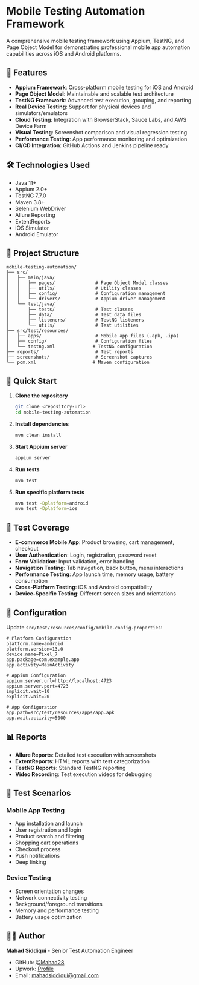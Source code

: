 # Mobile Testing Automation Framework

A comprehensive mobile testing framework using Appium, TestNG, and Page Object Model for demonstrating professional mobile app automation capabilities across iOS and Android platforms.

## 🚀 Features

- **Appium Framework**: Cross-platform mobile testing for iOS and Android
- **Page Object Model**: Maintainable and scalable test architecture
- **TestNG Framework**: Advanced test execution, grouping, and reporting
- **Real Device Testing**: Support for physical devices and simulators/emulators
- **Cloud Testing**: Integration with BrowserStack, Sauce Labs, and AWS Device Farm
- **Visual Testing**: Screenshot comparison and visual regression testing
- **Performance Testing**: App performance monitoring and optimization
- **CI/CD Integration**: GitHub Actions and Jenkins pipeline ready

## 🛠️ Technologies Used

- Java 11+
- Appium 2.0+
- TestNG 7.7.0
- Maven 3.8+
- Selenium WebDriver
- Allure Reporting
- ExtentReports
- iOS Simulator
- Android Emulator

## 📁 Project Structure

```
mobile-testing-automation/
├── src/
│   ├── main/java/
│   │   ├── pages/               # Page Object Model classes
│   │   ├── utils/               # Utility classes
│   │   ├── config/              # Configuration management
│   │   └── drivers/             # Appium driver management
│   └── test/java/
│       ├── tests/               # Test classes
│       ├── data/                # Test data files
│       ├── listeners/           # TestNG listeners
│       └── utils/               # Test utilities
├── src/test/resources/
│   ├── apps/                    # Mobile app files (.apk, .ipa)
│   ├── config/                  # Configuration files
│   └── testng.xml              # TestNG configuration
├── reports/                     # Test reports
├── screenshots/                 # Screenshot captures
└── pom.xml                     # Maven configuration
```

## 🚀 Quick Start

1. **Clone the repository**
   ```bash
   git clone <repository-url>
   cd mobile-testing-automation
   ```

2. **Install dependencies**
   ```bash
   mvn clean install
   ```

3. **Start Appium server**
   ```bash
   appium server
   ```

4. **Run tests**
   ```bash
   mvn test
   ```

5. **Run specific platform tests**
   ```bash
   mvn test -Dplatform=android
   mvn test -Dplatform=ios
   ```

## 📱 Test Coverage

- **E-commerce Mobile App**: Product browsing, cart management, checkout
- **User Authentication**: Login, registration, password reset
- **Form Validation**: Input validation, error handling
- **Navigation Testing**: Tab navigation, back button, menu interactions
- **Performance Testing**: App launch time, memory usage, battery consumption
- **Cross-Platform Testing**: iOS and Android compatibility
- **Device-Specific Testing**: Different screen sizes and orientations

## 🔧 Configuration

Update `src/test/resources/config/mobile-config.properties`:

```properties
# Platform Configuration
platform.name=android
platform.version=13.0
device.name=Pixel_7
app.package=com.example.app
app.activity=MainActivity

# Appium Configuration
appium.server.url=http://localhost:4723
appium.server.port=4723
implicit.wait=10
explicit.wait=20

# App Configuration
app.path=src/test/resources/apps/app.apk
app.wait.activity=5000
```

## 📊 Reports

- **Allure Reports**: Detailed test execution with screenshots
- **ExtentReports**: HTML reports with test categorization
- **TestNG Reports**: Standard TestNG reporting
- **Video Recording**: Test execution videos for debugging

## 🎯 Test Scenarios

### Mobile App Testing
- App installation and launch
- User registration and login
- Product search and filtering
- Shopping cart operations
- Checkout process
- Push notifications
- Deep linking

### Device Testing
- Screen orientation changes
- Network connectivity testing
- Background/foreground transitions
- Memory and performance testing
- Battery usage optimization

## 👨‍💻 Author

**Mahad Siddiqui** - Senior Test Automation Engineer
- GitHub: [@Mahad28](https://github.com/Mahad28)
- Upwork: [Profile](https://www.upwork.com/freelancers/~0184717814212a8366)
- Email: mahadsiddiqui@gmail.com
